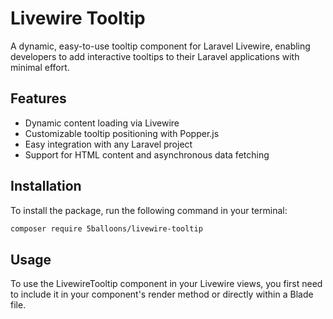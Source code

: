 # Livewire Tooltip

A dynamic, easy-to-use tooltip component for Laravel Livewire, enabling developers to add interactive tooltips to their Laravel applications with minimal effort.

## Features

- Dynamic content loading via Livewire
- Customizable tooltip positioning with Popper.js
- Easy integration with any Laravel project
- Support for HTML content and asynchronous data fetching

## Installation

To install the package, run the following command in your terminal:

```bash
composer require 5balloons/livewire-tooltip
```

## Usage

To use the LivewireTooltip component in your Livewire views, you first need to include it in your component's render method or directly within a Blade file.



